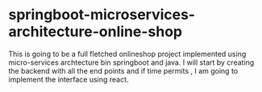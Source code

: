 # springboot-microservices-architecture-online-shop
This is going to be a full fletched  onlineshop project implemented using micro-services archtecture bin springboot and java.
I will start by creating the backend with all the end points and if time permits , I am going to implement the interface using react.
